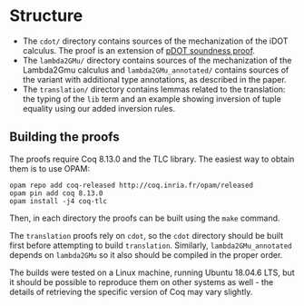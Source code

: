 

# Structure

- The `cdot/` directory contains sources of the mechanization of the iDOT calculus.
  The proof is an extension of [pDOT soundness proof](https://github.com/amaurremi/dot-calculus/tree/master/src/extensions/paths).
- The `lambda2GMu/` directory contains sources of the mechanization of the Lambda2Gmu calculus and `lambda2GMu_annotated/` contains sources of the variant with additional type annotations, as described in the paper.
- The `translation/` directory contains lemmas related to the translation: the typing of the `lib` term and an example showing inversion of tuple equality using our added inversion rules.

## Building the proofs

The proofs require Coq 8.13.0 and the TLC library. The easiest way to obtain them is to use OPAM:

```
opam repo add coq-released http://coq.inria.fr/opam/released
opam pin add coq 8.13.0
opam install -j4 coq-tlc
```

Then, in each directory the proofs can be built using the `make` command.

The `translation` proofs rely on `cdot`, so the `cdot` directory should be built first before attempting to build `translation`.
Similarly, `lambda2GMu_annotated` depends on `lambda2GMu` so it also should be compiled in the proper order.

The builds were tested on a Linux machine, running Ubuntu 18.04.6 LTS, but it should be possible to reproduce them on other systems as well - the details of retrieving the specific version of Coq may vary slightly.
